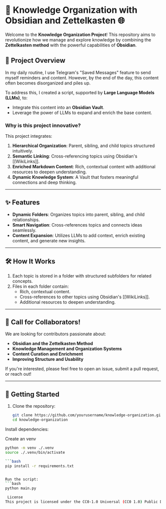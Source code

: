 # 🧠 Knowledge Organization with Obsidian and Zettelkasten 🌐

Welcome to the **Knowledge Organization Project**! This repository aims to revolutionize how we manage and explore knowledge by combining the **Zettelkasten method** with the powerful capabilities of **Obsidian**.

## 🚀 Project Overview

In my daily routine, I use Telegram's "Saved Messages" feature to send myself reminders and content. However, by the end of the day, this content often becomes disorganized and piles up.

To address this, I created a script, supported by **Large Language Models (LLMs)**, to:
- Integrate this content into an **Obsidian Vault**.
- Leverage the power of LLMs to expand and enrich the base content.

### **Why is this project innovative?**
This project integrates:
1. **Hierarchical Organization**: Parent, sibling, and child topics structured intuitively.
2. **Semantic Linking**: Cross-referencing topics using Obsidian's [[WikiLinks]].
3. **Enriched Markdown Content**: Rich, contextual content with additional resources to deepen understanding.
4. **Dynamic Knowledge System**: A Vault that fosters meaningful connections and deep thinking.

---

## ✨ Features

- **Dynamic Folders**: Organizes topics into parent, sibling, and child relationships.
- **Smart Navigation**: Cross-references topics and connects ideas seamlessly.
- **Content Expansion**: Utilizes LLMs to add context, enrich existing content, and generate new insights.

---

## 🛠️ How It Works

1. Each topic is stored in a folder with structured subfolders for related concepts.
2. Files in each folder contain:
   - Rich, contextual content.
   - Cross-references to other topics using Obsidian's [[WikiLinks]].
   - Additional resources to deepen understanding.

---

## 🌟 Call for Collaborators!

We are looking for contributors passionate about:
- **Obsidian and the Zettelkasten Method**
- **Knowledge Management and Organization Systems**
- **Content Curation and Enrichment**
- **Improving Structure and Usability**

If you're interested, please feel free to open an issue, submit a pull request, or reach out!

---

## 🔧 Getting Started

1. Clone the repository:
   ```bash
   git clone https://github.com/yourusername/knowledge-organization.git
   cd knowledge-organization


Install dependencies:

Create an venv

```bash
python -m venv ./.venv
source ./.venv/bin/activate

```bash
pip install -r requirements.txt


Run the script:
```bash
python main.py

 License
This project is licensed under the CC0-1.0 Universal (CC0 1.0) Public Domain Dedication. Feel free to use, modify, and distribute this project as you see fit!

